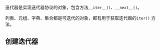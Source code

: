 迭代器是实现迭代器协议的对象，包含方法`__iter__()`、`__next__()`。

列表、元组、字典、集合都是可迭代的对象，都有用于获取迭代器的`iter()` 方法。



## 创建迭代器



